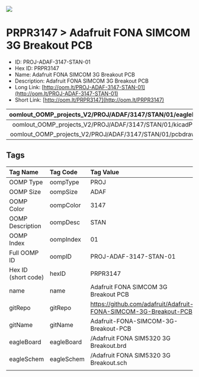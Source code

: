 


  
![][im]
# PRPR3147 > Adafruit FONA SIMCOM 3G Breakout PCB

- ID: PROJ-ADAF-3147-STAN-01
- Hex ID: PRPR3147
- Name: Adafruit FONA SIMCOM 3G Breakout PCB
- Description: Adafruit FONA SIMCOM 3G Breakout PCB
- Long Link: [http://oom.lt/PROJ-ADAF-3147-STAN-01](http://oom.lt/PROJ-ADAF-3147-STAN-01)
- Short Link: [http://oom.lt/PRPR3147](http://oom.lt/PRPR3147)
  

|oomlout_OOMP_projects_V2/PROJ/ADAF/3147/STAN/01/eagleImage.png|oomlout_OOMP_projects_V2/PROJ/ADAF/3147/STAN/01/eagleSchemImage.png|oomlout_OOMP_projects_V2/PROJ/ADAF/3147/STAN/01/kicadPcb3dFront.png|oomlout_OOMP_projects_V2/PROJ/ADAF/3147/STAN/01/kicadPcb3dBack.png|
| :---: | :---: | :---: | :---: |
|oomlout_OOMP_projects_V2/PROJ/ADAF/3147/STAN/01/kicadPcb3d.png|oomlout_OOMP_projects_V2/PROJ/ADAF/3147/STAN/01/bomBack.png|oomlout_OOMP_projects_V2/PROJ/ADAF/3147/STAN/01/bomFront.png|oomlout_OOMP_projects_V2/PROJ/ADAF/3147/STAN/01/pcbdraw.svg|
|oomlout_OOMP_projects_V2/PROJ/ADAF/3147/STAN/01/pcbdrawBack.svg||||

## Tags
  

|Tag Name|Tag Code|Tag Value|
| :--- | :--- | :--- |
|OOMP Type|oompType|PROJ|
|OOMP Size|oompSize|ADAF|
|OOMP Color|oompColor|3147|
|OOMP Description|oompDesc|STAN|
|OOMP Index|oompIndex|01|
|Full OOMP ID|oompID|PROJ-ADAF-3147-STAN-01|
|Hex ID (short code)|hexID|PRPR3147|
|name|name|Adafruit FONA SIMCOM 3G Breakout PCB|
|gitRepo|gitRepo|https://github.com/adafruit/Adafruit-FONA-SIMCOM-3G-Breakout-PCB|
|gitName|gitName|Adafruit-FONA-SIMCOM-3G-Breakout-PCB|
|eagleBoard|eagleBoard|/Adafruit FONA SIM5320 3G Breakout.brd|
|eagleSchem|eagleSchem|/Adafruit FONA SIM5320 3G Breakout.sch|
||||



[im]: PROJ/ADAF/3147/STAN/01/kicadPcb3d_450.png
